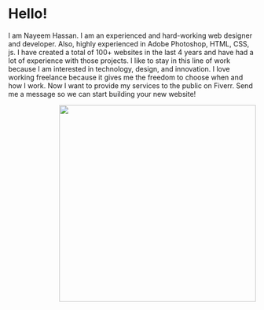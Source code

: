 <h1>Hello!</h1> 
<p>I am Nayeem Hassan. I am an experienced and hard-working web designer and developer. Also, highly experienced in Adobe Photoshop, HTML, CSS, js. I have created a total of 100+ websites in the last 4 years and have had a lot of experience with those projects. I like to stay in this line of work because I am interested in technology, design, and innovation. I love working freelance because it gives me the freedom to choose when and how I work. Now I want to provide my services to the public on Fiverr. Send me a message so we can start building your new website!</p>

<img src="https://whyluvhertz.files.wordpress.com/2014/05/superman_0002.jpg" style="float:right; width:400px" align="right">
